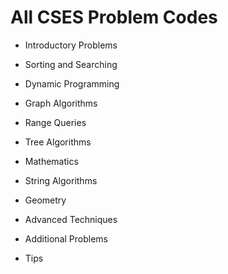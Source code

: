 #  All CSES Problem Codes

* Introductory Problems

* Sorting and Searching

* Dynamic Programming

* Graph Algorithms

* Range Queries

* Tree Algorithms

* Mathematics

* String Algorithms

* Geometry

* Advanced Techniques

* Additional Problems

* Tips
